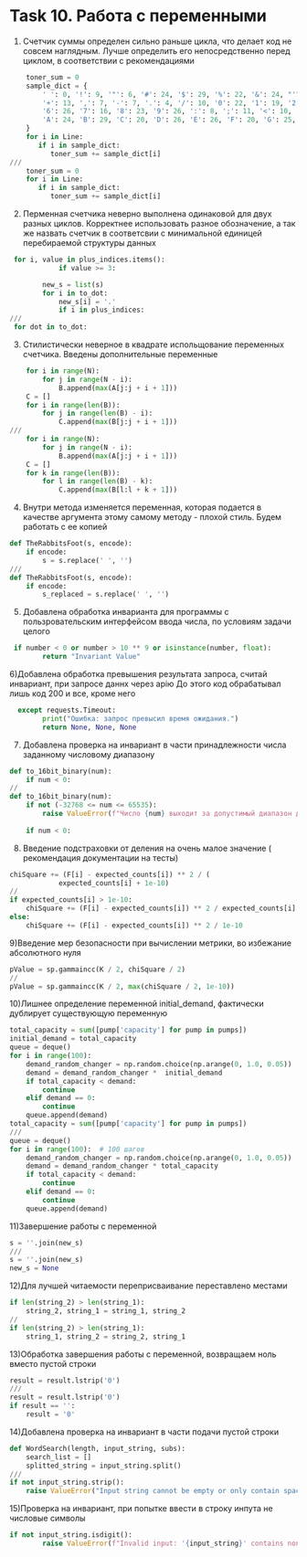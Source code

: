 # Task 10. Работа с переменными

1) Счетчик суммы определен сильно раньше цикла, что делает код не совсем наглядным. Лучше определить его непосредственно перед циклом, в соответствии с рекомендациями

```python
    toner_sum = 0
    sample_dict = {
        ' ': 0, '!': 9, '"': 6, '#': 24, '$': 29, '%': 22, '&': 24, "'": 3, '(': 12, ')': 12, '*': 17,
        '+': 13, ',': 7, '-': 7, '.': 4, '/': 10, '0': 22, '1': 19, '2': 22, '3': 23, '4': 21, '5': 27,
        '6': 26, '7': 16, '8': 23, '9': 26, ':': 8, ';': 11, '<': 10, '=': 14, '>': 10, '?': 15, '@': 32,
        'A': 24, 'B': 29, 'C': 20, 'D': 26, 'E': 26, 'F': 20, 'G': 25, 'H': 25, 'I': 18, 'J': 18, 'K': 21,
    }
    for i in Line:
       if i in sample_dict:
          toner_sum += sample_dict[i]
///
    toner_sum = 0
    for i in Line:
       if i in sample_dict:
          toner_sum += sample_dict[i]

```

2) Перменная счетчика неверно выполнена одинаковой для двух разных циклов. Корректнее использовать разное обозначение, а так же назвать счетчик в соответсвии с минимальной единицей перебираемой структуры данных
```python
 for i, value in plus_indices.items():
            if value >= 3:

        new_s = list(s)
        for i in to_dot:
            new_s[i] = '.'
            if i in plus_indices:
///
 for dot in to_dot:

```

3) Стилистически неверное в квадрате испольщование переменных счетчика. Введены дополнительные переменные
```python
    for i in range(N):
        for j in range(N - i):  
            B.append(max(A[j:j + i + 1])) 
    C = []
    for i in range(len(B)):
        for j in range(len(B) - i): 
            C.append(max(B[j:j + i + 1])) 
///
    for i in range(N):
        for j in range(N - i):  
            B.append(max(A[j:j + i + 1])) 
    C = []
    for k in range(len(B)):
        for l in range(len(B) - k): 
            C.append(max(B[l:l + k + 1])) 

```

4) Внутри метода изменяется переменная, которая подается в качестве аргумента этому самому методу - плохой стиль. Будем работать с ее копией
```python
def TheRabbitsFoot(s, encode):
    if encode:
        s = s.replace(' ', '')
///
def TheRabbitsFoot(s, encode):
    if encode:
        s_replaced = s.replace(' ', '')
```

5) Добавлена обработка инварианта для программы с пользровательским интерфейсом ввода числа, по условиям задачи целого
```python
 if number < 0 or number > 10 ** 9 or isinstance(number, float):
        return "Invariant Value"

```

6)Добавлена обработка превышения результата запроса, считай инвариант, при запросе даннх через apiю До этого код обрабатывал лишь код 200 и все, кроме него
```python
  except requests.Timeout:
        print("Ошибка: запрос превысил время ожидания.")
        return None, None, None

```

7) Добавлена проверка на инвариант в части принадлежности числа заданному числовому диапазону
```python
def to_16bit_binary(num):
    if num < 0:
//
def to_16bit_binary(num):
    if not (-32768 <= num <= 65535):
        raise ValueError(f"Число {num} выходит за допустимый диапазон для 16-битного представления")
    
    if num < 0:
```

8) Введение подстраховки от деления на очень малое значение ( рекомендация документации на тесты)
```python
chiSquare += (F[i] - expected_counts[i]) ** 2 / (
            expected_counts[i] + 1e-10)
//
if expected_counts[i] > 1e-10:
    chiSquare += (F[i] - expected_counts[i]) ** 2 / expected_counts[i]
else:
    chiSquare += (F[i] - expected_counts[i]) ** 2 / 1e-10

```

9)Введение мер безопасности при вычислении метрики, во избежание абсолютного нуля
```python
pValue = sp.gammaincc(K / 2, chiSquare / 2)
//
pValue = sp.gammaincc(K / 2, max(chiSquare / 2, 1e-10))

```

10)Лишнее определение переменной initial_demand, фактически дублирует существующую переменную
```python  
total_capacity = sum([pump['capacity'] for pump in pumps])
initial_demand = total_capacity
queue = deque()
for i in range(100): 
    demand_random_changer = np.random.choice(np.arange(0, 1.0, 0.05))
    demand = demand_random_changer *  initial_demand  
    if total_capacity < demand:
        continue
    elif demand == 0:
        continue
    queue.append(demand)
total_capacity = sum([pump['capacity'] for pump in pumps])
///
queue = deque()
for i in range(100):  # 100 шагов 
    demand_random_changer = np.random.choice(np.arange(0, 1.0, 0.05))
    demand = demand_random_changer * total_capacity  
    if total_capacity < demand:
        continue
    elif demand == 0:
        continue
    queue.append(demand)
```


11)Завершение работы с переменной
```python
s = ''.join(new_s)
///
s = ''.join(new_s)
new_s = None

```

12)Для лучшей читаемости переприсваивание переставлено местами
```python
if len(string_2) > len(string_1):
    string_2, string_1 = string_1, string_2
//
if len(string_2) > len(string_1):  
    string_1, string_2 = string_2, string_1 

```
13)Обработка завершения работы с переменной, возвращаем ноль вместо пустой строки
```python
result = result.lstrip('0')
///
result = result.lstrip('0') 
if result == '':  
    result = '0'

```

14)Добавлена проверка на инвариант в части подачи пустой строки
```python
def WordSearch(length, input_string, subs):
    search_list = []
    splitted_string = input_string.split()
///
if not input_string.strip():
    raise ValueError("Input string cannot be empty or only contain spaces.")

```

15)Проверка на инвариант, при попытке ввести в строку инпута не числовые символы
```python
if not input_string.isdigit():
        raise ValueError(f"Invalid input: '{input_string}' contains non-numeric characters.")

```

